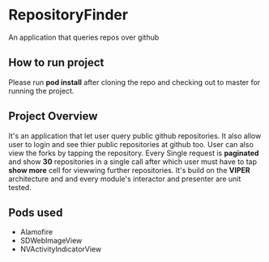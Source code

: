 # RepositoryFinder
An application that queries repos over github

## How to run project
Please run **pod install** after cloning the repo and checking out to master for running the project.

## Project Overview
It's an application that let user query public github repositories. It also allow user to login and see thier public repositories at github too. User can also view the forks by tapping the repository. Every Single request is **paginated** and show **30** repositories in a single call after which user must have to tap **show more** cell for viewwing further repositories. It's build on the **VIPER** architecture and and every module's interactor and presenter are unit tested.

## Pods used
- Alamofire
- SDWebImageView
- NVActivityIndicatorView

